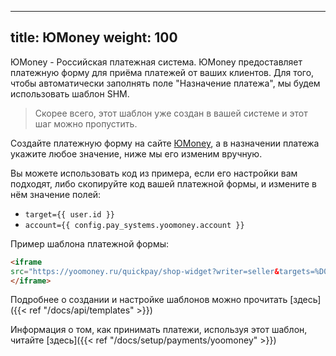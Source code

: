 
---
title: ЮMoney
weight: 100
---

ЮMoney - Российская платежная система. ЮMoney предоставляет платежную форму для приёма платежей от ваших клиентов.
Для того, чтобы автоматически заполнять поле "Назначение платежа", мы будем использовать шаблон SHM.

> Скорее всего, этот шаблон уже создан в вашей системе и этот шаг можно пропустить.

Создайте платежную форму на сайте [ЮMoney](https://yoomoney.ru/quickpay/form), а в назначении платежа
укажите любое значение, ниже мы его изменим вручную.

Вы можете использовать код из примера, если его настройки вам подходят, либо
скопируйте код вашей платежной формы, и измените в нём значение полей:
* `target={{ user.id }}`
* `account={{ config.pay_systems.yoomoney.account }}`

Пример шаблона платежной формы:
```html
<iframe
src="https://yoomoney.ru/quickpay/shop-widget?writer=seller&targets=%D0%9E%D0%BF%D0%BB%D0%B0%D1%82%D0%B0%20%D0%BF%D0%BE%20%D0%B4%D0%BE%D0%B3%D0%BE%D0%B2%D0%BE%D1%80%D1%83%20{{ user.id }}&targets-hint=&default-sum=100&label={{ user.id }}&button-text=12&payment-type-choice=on&hint=&successURL=&quickpay=shop&account={{ config.pay_systems.yoomoney.account }}" width="100%" height="198" frameborder="0" allowtransparency="true" scrolling="no">
</iframe>
```

Подробнее о создании и настройке шаблонов можно прочитать [здесь]({{< ref "/docs/api/templates" >}})

Информация о том, как принимать платежи, используя этот шаблон, читайте [здесь]({{< ref "/docs/setup/payments/yoomoney" >}})

